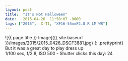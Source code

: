 ```yaml
---
layout: post
title:  "It's Not Halloween"
date:   2015-04-26  11:50:07 -0600
tags: ["2015",  X-T1, "XF16-55mmF2.8 R LM WR"]
---
```

![{{ page.title }} Image]({{ site.baseurl }}/images/2015/2015_0426_DSCF3881.jpg)
{: .prettyprint}  
But it was a great day to play dress up  
1/100 sec, f/2.8, ISO 500 - Shutter clicks this day: 24  
